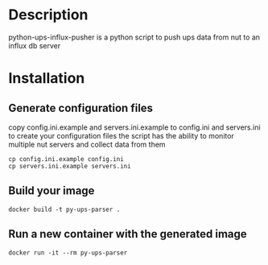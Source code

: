 # Description
python-ups-influx-pusher is a python script to push ups data from nut to an influx db server


# Installation

## Generate configuration files
copy config.ini.example and servers.ini.example to config.ini and servers.ini to create your configuration files
the script has the ability to monitor multiple nut servers and collect data from them
```
cp config.ini.example config.ini
cp servers.ini.example servers.ini
```

## Build your image
```
docker build -t py-ups-parser .
```

## Run a new container with the generated image
```
docker run -it --rm py-ups-parser
```